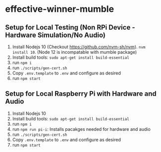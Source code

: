 # effective-winner-mumble
## Setup for Local Testing (Non RPi Device - Hardware Simulation/No Audio)
1. Install Nodejs 10 (Checkout https://github.com/nvm-sh/nvm). `nvm install 10`. (Node 12 is incompatable with mumble package)
2. Install build tools: `sudo apt-get install build-essential`
3. run `npm i`
4. run `./scripts/gen-cert.sh`
5. Copy `.env.template` to `.env` and configure as desired
6. run `npm start`
## Setup for Local Raspberry Pi with Hardware and Audio
1. Install Nodejs 10
2. Install build tools: `sudo apt-get install build-essential`
3. run `npm i`
0.  run `npm run pi-i`: Installs pacakges needed for hardware and audio
4. run `./scripts/gen-cert.sh`
5. Copy `.env.template` to `.env` and configure as desired
6. run `npm start`
